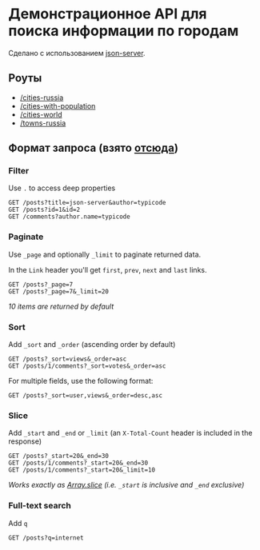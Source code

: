 # Демонстрационное API для поиска информации по городам
Сделано с использованием [json-server](https://github.com/typicode/json-server).

## Роуты
* [/cities-russia](https://cities-web-api.herokuapp.com/cities-russia?q=новосибирск&_limit=10)
* [/cities-with-population](https://cities-web-api.herokuapp.com/cities-with-population?q=new&_limit=10)
* [/cities-world](https://cities-web-api.herokuapp.com/cities-world?q=novosibirsk&_limit=10)
* [/towns-russia](https://cities-web-api.herokuapp.com/towns-russia?q=новосибирск&_limit=10)

## Формат запроса (взято [отсюда](https://github.com/typicode/json-server#paginate))
### Filter

Use `.` to access deep properties

```
GET /posts?title=json-server&author=typicode
GET /posts?id=1&id=2
GET /comments?author.name=typicode
```

### Paginate

Use `_page` and optionally `_limit` to paginate returned data.

In the `Link` header you'll get `first`, `prev`, `next` and `last` links.


```
GET /posts?_page=7
GET /posts?_page=7&_limit=20
```

_10 items are returned by default_

### Sort

Add `_sort` and `_order` (ascending order by default)

```
GET /posts?_sort=views&_order=asc
GET /posts/1/comments?_sort=votes&_order=asc
```

For multiple fields, use the following format:

```
GET /posts?_sort=user,views&_order=desc,asc
```

### Slice

Add `_start` and `_end` or `_limit` (an `X-Total-Count` header is included in the response)

```
GET /posts?_start=20&_end=30
GET /posts/1/comments?_start=20&_end=30
GET /posts/1/comments?_start=20&_limit=10
```

_Works exactly as [Array.slice](https://developer.mozilla.org/en/docs/Web/JavaScript/Reference/Global_Objects/Array/slice) (i.e. `_start` is inclusive and `_end` exclusive)_

### Full-text search

Add `q`

```
GET /posts?q=internet
```

